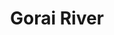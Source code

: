 ---
title: "Gorai River"
title_bn: "গরাই নদী"
description: "Stream which comes out as a Zigzag pattern from North side of Naodanga Kuthir (Nagehwari and Vurungamari Upazilla, Kurigram) that discharged into Girai river at Gopalpur."
---